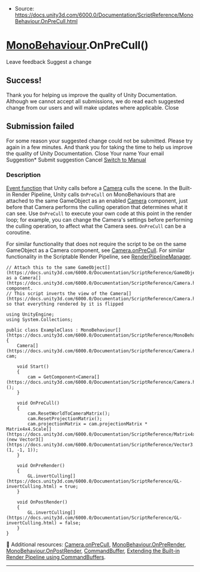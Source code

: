 * Source: https://docs.unity3d.com/6000.0/Documentation/ScriptReference/MonoBehaviour.OnPreCull.html

#  [MonoBehaviour](https://docs.unity3d.com/6000.0/Documentation/ScriptReference/MonoBehaviour.html).OnPreCull()
Leave feedback
Suggest a change
## Success!
Thank you for helping us improve the quality of Unity Documentation. Although we cannot accept all submissions, we do read each suggested change from our users and will make updates where applicable.
Close
## Submission failed
For some reason your suggested change could not be submitted. Please <a>try again</a> in a few minutes. And thank you for taking the time to help us improve the quality of Unity Documentation.
Close
Your name Your email Suggestion* Submit suggestion
Cancel
[Switch to Manual](https://docs.unity3d.com/6000.0/Documentation/Manual/class-MonoBehaviour.html "Go to MonoBehaviour Component in the Manual")
### Description
[Event function](https://docs.unity3d.com/6000.0/Documentation/Manual/event-functions.html) that Unity calls before a [Camera](https://docs.unity3d.com/6000.0/Documentation/ScriptReference/Camera.html) culls the scene.
In the Built-in Render Pipeline, Unity calls `OnPreCull` on MonoBehaviours that are attached to the same GameObject as an enabled [Camera](https://docs.unity3d.com/6000.0/Documentation/ScriptReference/Camera.html) component, just before that Camera performs the culling operation that determines what it can see. Use `OnPreCull` to execute your own code at this point in the render loop; for example, you can change the Camera's settings before performing the culling operation, to affect what the Camera sees. `OnPreCull` can be a coroutine.  
  
For similar functionality that does not require the script to be on the same GameObject as a Camera component, see [Camera.onPreCull](https://docs.unity3d.com/6000.0/Documentation/ScriptReference/Camera-onPreCull.html). For similar functionality in the Scriptable Render Pipeline, see [RenderPipelineManager](https://docs.unity3d.com/6000.0/Documentation/ScriptReference/Rendering.RenderPipelineManager.html).
```
// Attach this to the same GameObject[](https://docs.unity3d.com/6000.0/Documentation/ScriptReference/GameObject.html) as a Camera[](https://docs.unity3d.com/6000.0/Documentation/ScriptReference/Camera.html) component.
// This script inverts the view of the Camera[](https://docs.unity3d.com/6000.0/Documentation/ScriptReference/Camera.html), so that everything rendered by it is flipped  
  
using UnityEngine;
using System.Collections;  
  
public class ExampleClass : MonoBehaviour[](https://docs.unity3d.com/6000.0/Documentation/ScriptReference/MonoBehaviour.html)
{
    Camera[](https://docs.unity3d.com/6000.0/Documentation/ScriptReference/Camera.html) cam;  
  
    void Start()
    {
        cam = GetComponent<Camera[](https://docs.unity3d.com/6000.0/Documentation/ScriptReference/Camera.html)>();
    }  
  
    void OnPreCull()
    {
        cam.ResetWorldToCameraMatrix();
        cam.ResetProjectionMatrix();
        cam.projectionMatrix = cam.projectionMatrix * Matrix4x4.Scale[](https://docs.unity3d.com/6000.0/Documentation/ScriptReference/Matrix4x4.Scale.html)(new Vector3[](https://docs.unity3d.com/6000.0/Documentation/ScriptReference/Vector3.html)(1, -1, 1));
    }  
  
    void OnPreRender()
    {
        GL.invertCulling[](https://docs.unity3d.com/6000.0/Documentation/ScriptReference/GL-invertCulling.html) = true;
    }  
  
    void OnPostRender()
    {
        GL.invertCulling[](https://docs.unity3d.com/6000.0/Documentation/ScriptReference/GL-invertCulling.html) = false;
    }
}

```

Additional resources: [Camera.onPreCull](https://docs.unity3d.com/6000.0/Documentation/ScriptReference/Camera-onPreCull.html), [MonoBehaviour.OnPreRender](https://docs.unity3d.com/6000.0/Documentation/ScriptReference/MonoBehaviour.OnPreRender.html), [MonoBehaviour.OnPostRender](https://docs.unity3d.com/6000.0/Documentation/ScriptReference/MonoBehaviour.OnPostRender.html), [CommandBuffer](https://docs.unity3d.com/6000.0/Documentation/ScriptReference/Rendering.CommandBuffer.html), [Extending the Built-in Render Pipeline using CommandBuffers](https://docs.unity3d.com/6000.0/Documentation/Manual/GraphicsCommandBuffers.html).
* * *
